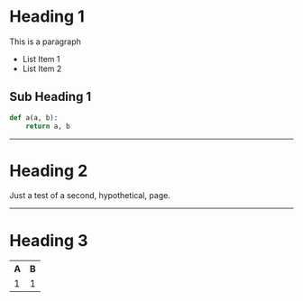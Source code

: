 # Heading 1

This is a paragraph

* List Item 1
* List Item 2

## Sub Heading 1

```python
def a(a, b):
    return a, b
```

---------

# Heading 2

Just a test of a second, hypothetical, page.

---------

# Heading 3

<table>
    <tr>
        <th>A</th>
        <th>B</th>
    </tr>
    <tr>
        <td>1</td>
        <td>1</td>
    </tr>
</table>
